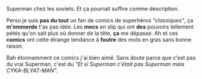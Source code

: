 Superman chez les soviets. Et ça pourrait suffire comme description.

Perso je suis **pas du tout** un fan de comics de superhéros *"classiques"*, ça **m'emmerde** t'as pas idée. Les **mecs** en slip qui ont **des** pouvoirs tellement pétés qu'on sait plus où donner de la tête, **ça** me dépasse. Ah et ces **comics** ont cette étrange tendance à **foutre** des mots en gras sans bonne raison.

Bah étonnamment ce comics j'ai bien aimé. Sans doute parce que c'est pas du vrai Superman, c'est du *"Et si Superman c'était pas Superman mais CYKA-BLYAT-MAN".*